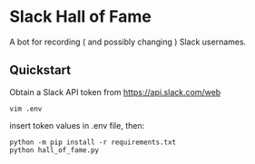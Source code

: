 # Slack Hall of Fame


A bot for recording ( and possibly changing ) Slack usernames.

## Quickstart

Obtain a Slack API token from https://api.slack.com/web

```
vim .env
```
insert token values in .env file, then: 
```
python -m pip install -r requirements.txt
python hall_of_fame.py
```